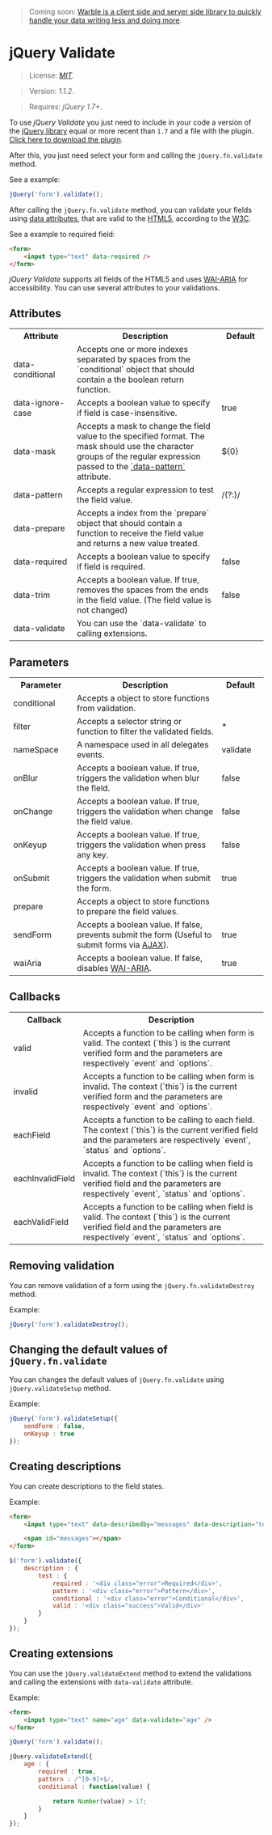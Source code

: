 > Coming soon: [Warble is a client side and server side library to quickly handle your data writing less and doing more](https://github.com/Tradusy/warble).

# jQuery Validate

> License: <a href="http://www.opensource.org/licenses/mit-license.php" target="_blank">_MIT_</a>.

> Version: _1.1.2_.

> Requires: _jQuery 1.7+_.

To use _jQuery Validate_ you just need to include in your code a version of the <a href="http://jquery.com/" target="_blank">jQuery library</a> equal or more recent than `1.7` and a file with the plugin. <a href="https://www.dropbox.com/s/p5xhpb52572xy5b/jQuery%20Validate%201.1.2.zip" target="_blank">Click here to download the plugin</a>.

After this, you just need select your form and calling the `jQuery.fn.validate` method.

See a example:
```javascript
jQuery('form').validate();
```

After calling the `jQuery.fn.validate` method, you can validate your fields using <a href="http://www.w3.org/TR/2011/WD-html5-20110525/elements.html#embedding-custom-non-visible-data-with-the-data-attributes" target="_blank">data attributes</a>, that are valid to the <a href="http://www.w3.org/TR/html5/" target="_blank">HTML5</a>, according to the <a href="http://www.w3.org/" target="_blank">W3C</a>.

See a example to required field:
```html
<form>
	<input type="text" data-required />
</form>
```

_jQuery Validate_ supports all fields of the HTML5 and uses <a href="http://www.w3.org/WAI/PF/aria/" target="_blank">WAI-ARIA</a> for accessibility. You can use several attributes to your validations.

## Attributes

<table>
	<tr>
		<th width="110px">Attribute</th>
		<th>Description</th>
		<th width="75px">Default</th>
	</tr>
	<tr>
		<td>data-conditional</td>
		<td>Accepts one or more indexes separated by spaces from the `conditional` object that should contain a the boolean return function.</td>
		<td></td>
	</tr>
	<tr>
		<td>data-ignore-case</td>
		<td>Accepts a boolean value to specify if field is case-insensitive.</td>
		<td>true</td>
	</tr>
	<tr>
		<td>data-mask</td>
		<td>Accepts a mask to change the field value to the specified format. The mask should use the character groups of the regular expression passed to the <a href="#data-pattern">`data-pattern`</a> attribute.</td>
		<td>${0}</td>
	</tr>
	<tr>
		<td>data-pattern</td>
		<td>Accepts a regular expression to test the field value.</td>
		<td>/(?:)/</td>
	</tr>
	<tr>
		<td>data-prepare</td>
		<td>Accepts a index from the `prepare` object that should contain a function to receive the field value and returns a new value treated.</td>
		<td></td>
	</tr>
	<tr>
		<td>data-required</td>
		<td>Accepts a boolean value to specify if field is required.</td>
		<td>false</td>
	</tr>
	<tr>
		<td>data-trim</td>
		<td>Accepts a boolean value. If true, removes the spaces from the ends in the field value. (The field value is not changed)</td>
		<td>false</td>
	</tr>
	<tr>
		<td>data-validate</td>
		<td>You can use the `data-validate` to calling extensions.</td>
		<td></td>
	</tr>
</table>

## Parameters

<table>
	<tr>
		<th width="110px">Parameter</th>
		<th>Description</th>
		<th width="75px">Default</th>
	</tr>
	<tr>
		<td>conditional</td>
		<td>Accepts a object to store functions from validation.</td>
		<td></td>
	</tr>
	<tr>
		<td>filter</td>
		<td>Accepts a selector string or function to filter the validated fields.</td>
		<td>*</td>
	</tr>
	<tr>
		<td>nameSpace</td>
		<td>A namespace used in all delegates events.</td>
		<td>validate</td>
	</tr>
	<tr>
		<td>onBlur</td>
		<td>Accepts a boolean value. If true, triggers the validation when blur the field.</td>
		<td>false</td>
	</tr>
	<tr>
		<td>onChange</td>
		<td>Accepts a boolean value. If true, triggers the validation when change the field value.</td>
		<td>false</td>
	</tr>
	<tr>
		<td>onKeyup</td>
		<td>Accepts a boolean value. If true, triggers the validation when press any key.</td>
		<td>false</td>
	</tr>
	<tr>
		<td>onSubmit</td>
		<td>Accepts a boolean value. If true, triggers the validation when submit the form.</td>
		<td>true</td>
	</tr>
	<tr>
		<td>prepare</td>
		<td>Accepts a object to store functions to prepare the field values.</td>
		<td></td>
	</tr>
	<tr>
		<td>sendForm</td>
		<td>Accepts a boolean value. If false, prevents submit the form (Useful to submit forms via <a href="http://api.jquery.com/jQuery.ajax/" target="_blank">AJAX</a>).</td>
		<td>true</td>
	</tr>
	<tr>
		<td>waiAria</td>
		<td>Accepts a boolean value. If false, disables <a href="http://www.w3.org/WAI/PF/aria/" target="_blank">WAI-ARIA</a>.</td>
		<td>true</td>
	</tr>
</table>

## Callbacks

<table>
	<tr>
		<th width="110px">Callback</th>
		<th>Description</th>
	</tr>
	<tr>
		<td>valid</td>
		<td>Accepts a function to be calling when form is valid. The context (`this`) is the current verified form and the parameters are respectively `event` and `options`.</td>
	</tr>
	<tr>
		<td>invalid</td>
		<td>Accepts a function to be calling when form is invalid. The context (`this`) is the current verified form and the parameters are respectively `event` and `options`.</td>
	</tr>
	<tr>
		<td>eachField</td>
		<td>Accepts a function to be calling to each field. The context (`this`) is the current verified field and the parameters are respectively `event`, `status` and `options`.</td>
	</tr>
	<tr>
		<td>eachInvalidField</td>
		<td>Accepts a function to be calling when field is invalid. The context (`this`) is the current verified field and the parameters are respectively `event`, `status` and `options`.</td>
	</tr>
	<tr>
		<td>eachValidField</td>
		<td>Accepts a function to be calling when field is valid. The context (`this`) is the current verified field and the parameters are respectively `event`, `status` and `options`.</td>
	</tr>
</table>

## Removing validation
You can remove validation of a form using the `jQuery.fn.validateDestroy` method.

Example:
```javascript
jQuery('form').validateDestroy();
```

## Changing the default values of `jQuery.fn.validate`
You can changes the default values of `jQuery.fn.validate` using `jQuery.validateSetup` method.

Example:
```javascript
jQuery('form').validateSetup({
	sendForm : false,
	onKeyup : true
});
```

## Creating descriptions
You can create descriptions to the field states.

Example:
```html
<form>
	<input type="text" data-describedby="messages" data-description="test" />

	<span id="messages"></span>
</form>
```

```javascript
$('form').validate({
	description : {
		test : {
			required : '<div class="error">Required</div>',
			pattern : '<div class="error">Pattern</div>',
			conditional : '<div class="error">Conditional</div>',
			valid : '<div class="success">Valid</div>'
		}
	}
});
```

## Creating extensions
You can use the `jQuery.validateExtend` method to extend the validations and calling the extensions with `data-validate` attribute.

Example:
```html
<form>
	<input type="text" name="age" data-validate="age" />
</form>
```

```javascript
jQuery('form').validate();

jQuery.validateExtend({
	age : {
		required : true,
		pattern : /^[0-9]+$/,
		conditional : function(value) {

			return Number(value) > 17;
		}
	}
});
```
